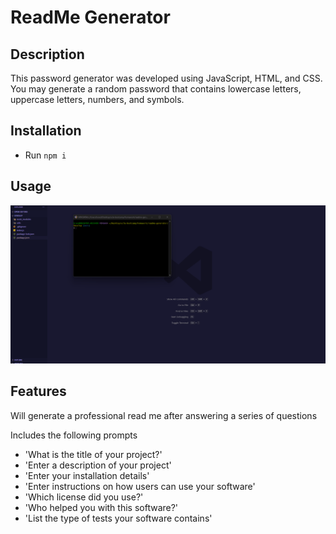# ReadMe Generator

## Description
This password generator was developed using JavaScript, HTML, and CSS. You may generate a random password that contains lowercase letters, uppercase letters, numbers, and symbols.


## Installation
* Run ```npm i```

## Usage
![A preview of the about me section](./develop/images/preview.gif)

## Features
Will generate a professional read me after answering a series of questions

Includes the following prompts
* 'What is the title of your project?'
* 'Enter a description of your project'
* 'Enter your installation details'
* 'Enter instructions on how users can use your software'
* 'Which license did you use?'
* 'Who helped you with this software?'
* 'List the type of tests your software contains'
